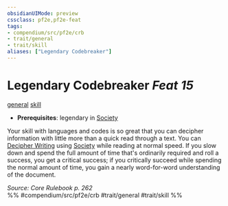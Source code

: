 ```yaml
---
obsidianUIMode: preview
cssclass: pf2e,pf2e-feat
tags:
- compendium/src/pf2e/crb
- trait/general
- trait/skill
aliases: ["Legendary Codebreaker"]
---
```

# Legendary Codebreaker  *Feat 15*  
[general](rules/traits/general.md "General Feat Trait")  [skill](rules/traits/skill.md "Skill Feat Trait")  

- **Prerequisites**: legendary in [Society](compendium/skills.md#Society)

Your skill with languages and codes is so great that you can decipher information with little more than a quick read through a text. You can [Decipher Writing](rules/actions/decipher-writing.md) using [Society](compendium/skills.md#Society) while reading at normal speed. If you slow down and spend the full amount of time that's ordinarily required and roll a success, you get a critical success; if you critically succeed while spending the normal amount of time, you gain a nearly word-for-word understanding of the document.

*Source: Core Rulebook p. 262*  
%% #compendium/src/pf2e/crb #trait/general #trait/skill %%